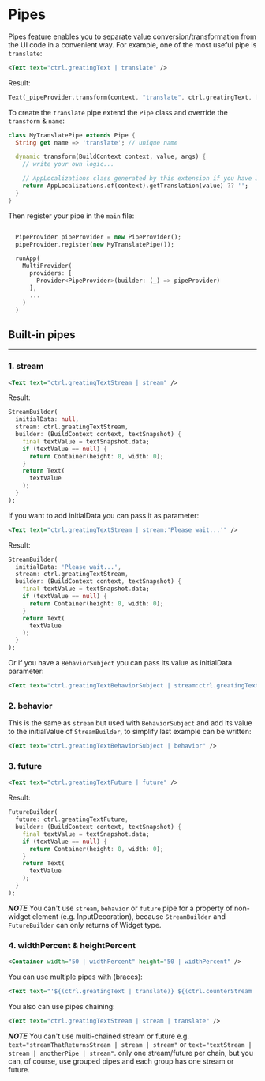 

# Pipes
Pipes feature enables you to separate value conversion/transformation from the UI code in a convenient way.
For example, one of the most useful pipe is `translate`:
```XML
<Text text="ctrl.greatingText | translate" />
```
Result:
```dart
Text(_pipeProvider.transform(context, "translate", ctrl.greatingText, []))
```

To create the `translate` pipe extend the `Pipe` class and override the `transform` & `name`:
```dart
class MyTranslatePipe extends Pipe {
  String get name => 'translate'; // unique name

  dynamic transform(BuildContext context, value, args) {
    // write your own logic...

    // AppLocalizations class generated by this extension if you have JSON files inside lib/i18n folder.
    return AppLocalizations.of(context).getTranslation(value) ?? '';
  }
}
```

Then register your pipe in the `main` file:
```dart

  PipeProvider pipeProvider = new PipeProvider();
  pipeProvider.register(new MyTranslatePipe());

  runApp(
    MultiProvider(
      providers: [
        Provider<PipeProvider>(builder: (_) => pipeProvider)
      ],
      ...
    )
  )
```


## Built-in pipes
-----------------

### 1. stream
```XML
<Text text="ctrl.greatingTextStream | stream" />
```
Result:
```dart
StreamBuilder(
  initialData: null,
  stream: ctrl.greatingTextStream,
  builder: (BuildContext context, textSnapshot) {
    final textValue = textSnapshot.data;
    if (textValue == null) {
      return Container(height: 0, width: 0);
    }
    return Text(
      textValue
    );
  }
);
```

If you want to add initialData you can pass it as parameter:
```XML
<Text text="ctrl.greatingTextStream | stream:'Please wait...'" />
```
Result:
```dart
StreamBuilder(
  initialData: 'Please wait...',
  stream: ctrl.greatingTextStream,
  builder: (BuildContext context, textSnapshot) {
    final textValue = textSnapshot.data;
    if (textValue == null) {
      return Container(height: 0, width: 0);
    }
    return Text(
      textValue
    );
  }
);
```

Or if you have a `BehaviorSubject` you can pass its value as initialData parameter:
```XML
<Text text="ctrl.greatingTextBehaviorSubject | stream:ctrl.greatingTextBehaviorSubject.value" />
```

### 2. behavior

This is the same as `stream` but used with `BehaviorSubject` and add its value to the initialValue of `StreamBuilder`, to simplify last example can be written:
```XML
<Text text="ctrl.greatingTextBehaviorSubject | behavior" />
```

### 3. future
```XML
<Text text="ctrl.greatingTextFuture | future" />
```
Result:
```dart
FutureBuilder(
  future: ctrl.greatingTextFuture,
  builder: (BuildContext context, textSnapshot) {
    final textValue = textSnapshot.data;
    if (textValue == null) {
      return Container(height: 0, width: 0);
    }
    return Text(
      textValue
    );
  }
);
```


***NOTE*** You can't use `stream`, `behavior` or `future` pipe for a property of non-widget element (e.g. InputDecoration), because `StreamBuilder` and `FutureBuilder` can only returns of Widget type.


### 4. widthPercent & heightPercent

```XML
<Container width="50 | widthPercent" height="50 | widthPercent" />
```

You can use multiple pipes with (braces):
```XML
<Text text="'${(ctrl.greatingText | translate)} ${(ctrl.counterStream | stream)}'" />
```

You also can use pipes chaining:
```XML
<Text text="ctrl.greatingTextStream | stream | translate" />
```

***NOTE*** You can't use multi-chained stream or future e.g. `text="streamThatReturnsStream | stream | stream"` or `text="textStream | stream | anotherPipe | stream"`. only one stream/future per chain, but you can, of course, use grouped pipes and each group has one stream or future.

